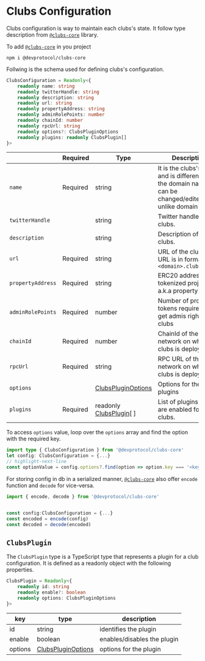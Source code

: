 # Clubs Configuration

Clubs configuration is way to maintain each clubs's state. It follow type description from [`@clubs-core`](https://www.npmjs.com/package/@devprotocol/clubs-core) library.

To add [`@clubs-core`](https://www.npmjs.com/package/@devprotocol/clubs-core) in you project

```shell
npm i @devprotocol/clubs-core
```

Follwing is the schema used for defining clubs's configuration.

```ts
ClubsConfiguration = Readonly<{
	readonly name: string
	readonly twitterHandle: string
	readonly description: string
	readonly url: string
	readonly propertyAddress: string
	readonly adminRolePoints: number
	readonly chainId: number
	readonly rpcUrl: string
	readonly options?: ClubsPluginOptions
	readonly plugins: readonly ClubsPlugin[]
}>
```

|                   | Required | Type                                                                  | Description                                                                                              |
| ----------------- | -------- | --------------------------------------------------------------------- | -------------------------------------------------------------------------------------------------------- |
| `name`            | Required | string                                                                | It is the clubs's name and is different from the domain name.It can be changed/edited unlike domain name |
| `twitterHandle`   |          | string                                                                | Twitter handle of the clubs.                                                                             |
| `description`     |          | string                                                                | Description of the clubs.                                                                                |
| `url`             | Required | string                                                                | URL of the clubs. The URL is in format `<domain>.clubs.place`                                            |
| `propertyAddress` | Required | string                                                                | ERC20 address of tokenized project a.k.a property tokens                                                 |
| `adminRolePoints` | Required | number                                                                | Number of property tokens required to get admis rights of a clubs                                        |
| `chainId`         | Required | number                                                                | ChainId of the network on which the clubs is deployed                                                    |
| `rpcUrl`          | Required | string                                                                | RPC URL of the network on which the clubs is deployed                                                    |
| `options`         |          | [ClubsPluginOptions](/clubs/reference/plugin-options)                 | Options for the plugins                                                                                  |
| `plugins`         | Required | readonly [ClubsPlugin](/clubs/reference/configuration#clubsplugin)[ ] | List of plugins that are enabled for the clubs.                                                          |

To access `options` value, loop over the `options` array and find the option with the required key.

```ts
import type { ClubsConfiguration } from '@devprotocol/clubs-core'
let config: ClubsConfiguration = {...}
// highlight-next-line
const optionValue = config.options?.find(option => option.key === '<keyName>')?.value
```

For storing config in db in a serialized manner, [`@clubs-core`](https://www.npmjs.com/package/@devprotocol/clubs-core) also offer `encode` function and `decode` for vice-versa.

```ts
import { encode, decode } from '@devprotocol/clubs-core'


const config:ClubsConfiguration = {...}
const encoded = encode(config)
const decoded = decode(encoded)
```

## `ClubsPlugin`

The `ClubsPlugin` type is a TypeScript type that represents a plugin for a club configuration. It is defined as a readonly object with the following properties.

```ts
ClubsPlugin = Readonly<{
	readonly id: string
	readonly enable?: boolean
	readonly options: ClubsPluginOptions
}>
```

| key     | type                                                                     | description                 |
| ------- | ------------------------------------------------------------------------ | --------------------------- |
| id      | string                                                                   | identifies the plugin       |
| enable  | boolean                                                                  | enables/disables the plugin |
| options | [ClubsPluginOptions](/clubs/reference/plugin-options#clubspluginoptions) | options for the plugin      |
